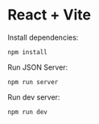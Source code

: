 # React + Vite

Install dependencies:

```
npm install
```

Run JSON Server:

```
npm run server
```

Run dev server:

```
npm run dev
```
